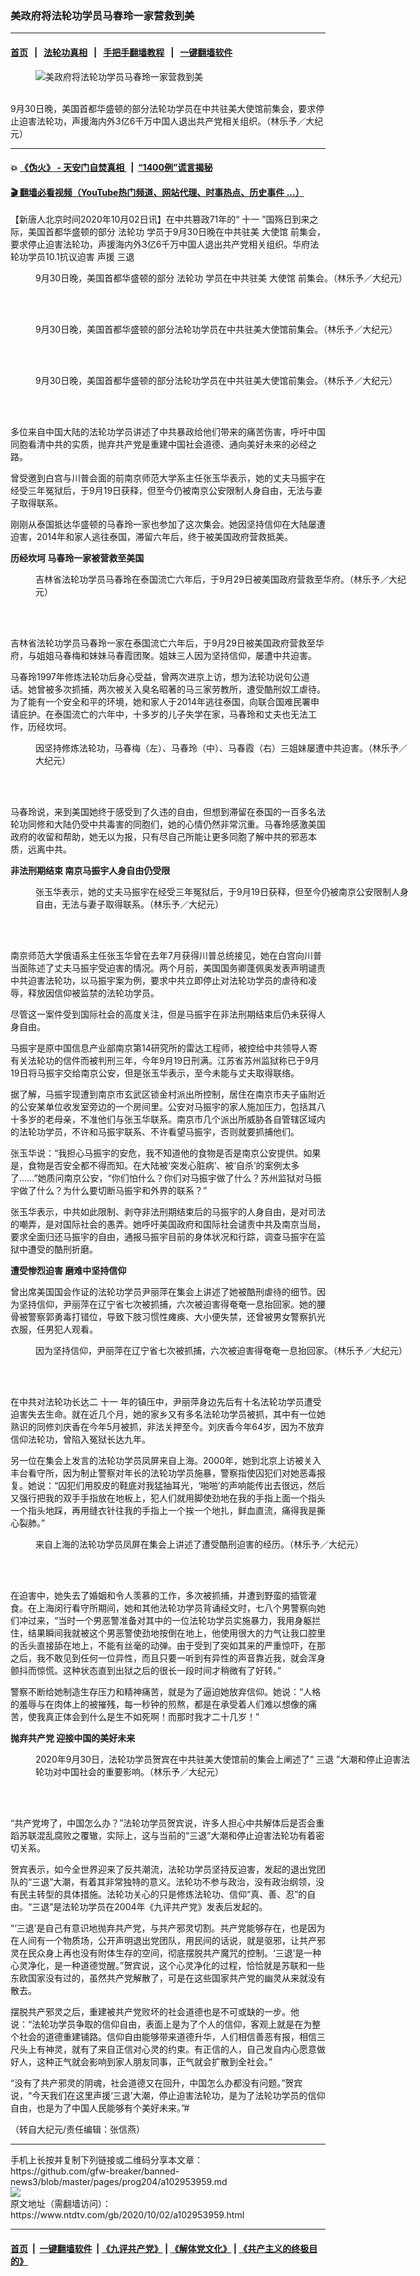 ### 美政府将法轮功学员马春玲一家营救到美
------------------------

#### [首页](https://github.com/gfw-breaker/banned-news3/blob/master/README.md) &nbsp;&nbsp;|&nbsp;&nbsp; [法轮功真相](https://github.com/begood0513/basic/blob/master/README.md)  &nbsp;&nbsp;|&nbsp;&nbsp; [手把手翻墙教程](https://github.com/gfw-breaker/guides/wiki)  &nbsp;&nbsp;|&nbsp;&nbsp; [一键翻墙软件](https://github.com/gfw-breaker/nogfw/blob/master/README.md)  



<div><div class="featured_image">
 <figure>
  <img alt="美政府将法轮功学员马春玲一家营救到美" src="https://i.ntdtv.com/assets/uploads/2020/10/2020-10-02_090654-1-800x450.jpg"/>
 </figure><br/>
 <span class="caption">
  9月30日晚，美国首都华盛顿的部分法轮功学员在中共驻美大使馆前集会，要求停止迫害法轮功，声援海内外3亿6千万中国人退出共产党相关组织。（林乐予／大纪元）
 </span>
</div>
</div><hr/>

#### 💥 [《伪火》 - 天安门自焚真相 ](http://158.247.195.190:10000/videos/blog/weihuo.html)&nbsp; |&nbsp; [“1400例”谎言揭秘  ](http://158.247.195.190:10000/videos/blog/jiexi1400.html)

#### [ 🎬  翻墙必看视频（YouTube热门频道、网站代理、时事热点、历史事件 ...）](https://github.com/gfw-breaker/links/blob/master/banned.md)

<div><div class="post_content" itemprop="articleBody">
 <p>
  【新唐人北京时间2020年10月02日讯】在中共篡政71年的“
  <ok href="https://www.ntdtv.com/gb/十一.htm">
   十一
  </ok>
  ”国殇日到来之际，美国首都华盛顿的部分
  <ok href="https://www.ntdtv.com/gb/法轮功.htm">
   法轮功
  </ok>
  学员于9月30日晚在中共驻美
  <ok href="https://www.ntdtv.com/gb/大使馆.htm">
   大使馆
  </ok>
  前集会，要求停止迫害法轮功，声援海内外3亿6千万中国人退出共产党相关组织。华府法轮功学员10.1抗议迫害 声援
  <ok href="https://www.ntdtv.com/gb/三退.htm">
   三退
  </ok>
 </p>
 <figure class="wp-caption alignnone" id="attachment_102954000" style="width: 600px">
  <img alt="" class="size-medium wp-image-102954000" src="https://i.ntdtv.com/assets/uploads/2020/10/2020-10-02_090619-600x405.jpg">
   <br/><figcaption class="wp-caption-text">
    9月30日晚，美国首都华盛顿的部分
    <ok href="https://www.ntdtv.com/gb/法轮功.htm">
     法轮功
    </ok>
    学员在中共驻美
    <ok href="https://www.ntdtv.com/gb/大使馆.htm">
     大使馆
    </ok>
    前集会。（林乐予／大纪元）
    <br/>
   </figcaption><br/>
  </img>
 </figure><br/>
 <figure class="wp-caption alignnone" id="attachment_102953994" style="width: 600px">
  <img alt="" class="size-medium wp-image-102953994" src="https://i.ntdtv.com/assets/uploads/2020/10/2020-10-02_090605-600x402.jpg">
   <br/><figcaption class="wp-caption-text">
    9月30日晚，美国首都华盛顿的部分法轮功学员在中共驻美大使馆前集会。（林乐予／大纪元）
    <br/>
   </figcaption><br/>
  </img>
 </figure><br/>
 <figure class="wp-caption alignnone" id="attachment_102953983" style="width: 600px">
  <img alt="" class="size-medium wp-image-102953983" src="https://i.ntdtv.com/assets/uploads/2020/10/2020-10-02_090555-600x254.jpg"/>
  <br/><figcaption class="wp-caption-text">
   9月30日晚，美国首都华盛顿的部分法轮功学员在中共驻美大使馆前集会。（林乐予／大纪元）
   <br/>
  </figcaption><br/>
 </figure><br/>
 <p>
  多位来自中国大陆的法轮功学员讲述了中共暴政给他们带来的痛苦伤害，呼吁中国同胞看清中共的实质，抛弃共产党是重建中国社会道德、通向美好未来的必经之路。
 </p>
 <p>
  曾受邀到白宫与川普会面的前南京师范大学系主任张玉华表示，她的丈夫马振宇在经受三年冤狱后，于9月19日获释，但至今仍被南京公安限制人身自由，无法与妻子取得联系。
 </p>
 <p>
  刚刚从泰国抵达华盛顿的马春玲一家也参加了这次集会。她因坚持信仰在大陆屡遭迫害，2014年和家人逃往泰国，滞留六年后，终于被美国政府营救抵美。
 </p>
 <p>
  <strong>
   历经坎坷 马春玲一家被营救至美国
  </strong>
 </p>
 <figure class="wp-caption alignnone" id="attachment_102953968" style="width: 600px">
  <img alt="" class="size-medium wp-image-102953968" src="https://i.ntdtv.com/assets/uploads/2020/10/2020-10-02_090536-600x402.jpg"/>
  <br/><figcaption class="wp-caption-text">
   吉林省法轮功学员马春玲在泰国流亡六年后，于9月29日被美国政府营救至华府。（林乐予／大纪元）
   <br/>
  </figcaption><br/>
 </figure><br/>
 <p>
  吉林省法轮功学员马春玲一家在泰国流亡六年后，于9月29日被美国政府营救至华府，与姐姐马春梅和妹妹马春霞团聚。姐妹三人因为坚持信仰，屡遭中共迫害。
 </p>
 <p>
  马春玲1997年修炼法轮功后身心受益，曾两次进京上访，想为法轮功说句公道话。她曾被多次抓捕，两次被关入臭名昭著的马三家劳教所，遭受酷刑奴工虐待。为了能有一个安全和平的环境，她和家人于2014年逃往泰国，向联合国难民署申请庇护。在泰国流亡的六年中，十多岁的儿子失学在家，马春玲和丈夫也无法工作，历经坎坷。
 </p>
 <figure class="wp-caption alignnone" id="attachment_102953969" style="width: 600px">
  <img alt="" class="size-medium wp-image-102953969" src="https://i.ntdtv.com/assets/uploads/2020/10/2020-10-02_090516-600x385.jpg"/>
  <br/><figcaption class="wp-caption-text">
   因坚持修炼法轮功，马春梅（左）、马春玲（中）、马春霞（右）三姐妹屡遭中共迫害。（林乐予／大纪元）
  </figcaption><br/>
 </figure><br/>
 <p>
  马春玲说，来到美国她终于感受到了久违的自由，但想到滞留在泰国的一百多名法轮功同修和大陆仍受中共毒害的同胞们，她的心情仍然非常沉重。马春玲感激美国政府的收留和帮助，她无以为报，只有尽自己所能让更多同胞了解中共的邪恶本质，远离中共。
 </p>
 <p>
  <strong>
   非法刑期结束 南京马振宇人身自由仍受限
  </strong>
 </p>
 <figure class="wp-caption alignnone" id="attachment_102953966" style="width: 600px">
  <img alt="" class="size-medium wp-image-102953966" src="https://i.ntdtv.com/assets/uploads/2020/10/2020-10-02_090454-600x402.jpg"/>
  <br/><figcaption class="wp-caption-text">
   张玉华表示，她的丈夫马振宇在经受三年冤狱后，于9月19日获释，但至今仍被南京公安限制人身自由，无法与妻子取得联系。（林乐予／大纪元）
  </figcaption><br/>
 </figure><br/>
 <p>
  南京师范大学俄语系主任张玉华曾在去年7月获得川普总统接见，她在白宫向川普当面陈述了丈夫马振宇受迫害的情况。两个月前，美国国务卿蓬佩奥发表声明谴责中共迫害法轮功，以马振宇案为例，要求中共立即停止对法轮功学员的虐待和凌辱，释放因信仰被监禁的法轮功学员。
 </p>
 <p>
  尽管这一案件受到国际社会的高度关注，但是马振宇在非法刑期结束后仍未获得人身自由。
 </p>
 <p>
  马振宇是原中国信息产业部南京第14研究所的雷达工程师，被控给中共领导人寄有关法轮功的信件而被判刑三年，今年9月19日刑满。江苏省苏州监狱称已于9月19日将马振宇交给南京公安，但是张玉华表示，至今未能与丈夫取得联络。
 </p>
 <p>
  据了解，马振宇现遭到南京市玄武区锁金村派出所控制，居住在南京市夫子庙附近的公安某单位收发室旁边的一个房间里。公安对马振宇的家人施加压力，包括其八十多岁的老母亲，不准他们与张玉华联系。南京市几个派出所威胁各自管辖区域内的法轮功学员，不许和马振宇联系、不许看望马振宇，否则就要抓捕他们。
 </p>
 <p>
  张玉华说：“我担心马振宇的安危，我不知道他的食物是否是南京公安提供。如果是，食物是否安全都不得而知。在大陆被‘突发心脏病’、被‘自杀’的案例太多了……”她质问南京公安，“你们怕什么？你们对马振宇做了什么？苏州监狱对马振宇做了什么？为什么要切断马振宇和外界的联系？”
 </p>
 <p>
  张玉华表示，中共如此限制、剥夺非法刑期结束后的马振宇的人身自由，是对司法的嘲弄，是对国际社会的愚弄。她呼吁美国政府和国际社会谴责中共及南京当局，要求全面归还马振宇的自由，通报马振宇目前的身体状况和行踪，调查马振宇在监狱中遭受的酷刑折磨。
 </p>
 <p>
  <strong>
   遭受惨烈迫害 磨难中坚持信仰
  </strong>
 </p>
 <p>
  曾出席美国国会作证的法轮功学员尹丽萍在集会上讲述了她被酷刑虐待的细节。因为坚持信仰，尹丽萍在辽宁省七次被抓捕，六次被迫害得奄奄一息抬回家。她的腰骨被警察郭勇毒打错位，导致下肢习惯性瘫痪、大小便失禁，还曾被男女警察扒光衣服，任男犯人观看。
 </p>
 <figure class="wp-caption alignnone" id="attachment_102953965" style="width: 600px">
  <img alt="" class="size-medium wp-image-102953965" src="https://i.ntdtv.com/assets/uploads/2020/10/2020-10-02_090433-600x403.jpg"/>
  <br/><figcaption class="wp-caption-text">
   因为坚持信仰，尹丽萍在辽宁省七次被抓捕，六次被迫害得奄奄一息抬回家。（林乐予／大纪元）
   <br/>
  </figcaption><br/>
 </figure><br/>
 <p>
  在中共对法轮功长达二
  <ok href="https://www.ntdtv.com/gb/十一.htm">
   十一
  </ok>
  年的镇压中，尹丽萍身边先后有十名法轮功学员遭受迫害失去生命。就在近几个月，她的家乡又有多名法轮功学员被抓，其中有一位她熟识的同修刘庆香在今年5月被抓，非法关押至今。刘庆香今年64岁，因为不放弃信仰法轮功，曾陷入冤狱长达九年。
 </p>
 <p>
  另一位在集会上发言的法轮功学员凤屏来自上海。2000年，她到北京上访被关入丰台看守所，因为制止警察对年长的法轮功学员施暴，警察指使囚犯们对她恶毒报复。她说：“囚犯们用胶皮的鞋底对我猛抽耳光，‘啪啪’的声响能传出去很远，然后又强行把我的双手手指放在地板上，犯人们就用脚使劲地在我的手指上面一个指头一个指头地踩，再用缝衣针往我的手指上一个挨一个地扎，鲜血直流，痛得我是撕心裂肺。”
 </p>
 <figure class="wp-caption alignnone" id="attachment_102953964" style="width: 600px">
  <img alt="" class="size-medium wp-image-102953964" src="https://i.ntdtv.com/assets/uploads/2020/10/2020-10-02_090418-600x405.jpg"/>
  <br/><figcaption class="wp-caption-text">
   来自上海的法轮功学员凤屏在集会上讲述了遭受酷刑迫害的经历。（林乐予／大纪元）
   <br/>
  </figcaption><br/>
 </figure><br/>
 <p>
  在迫害中，她失去了婚姻和令人羡慕的工作，多次被抓捕，并遭到野蛮的插管灌食。在上海闵行看守所期间，她和其他法轮功学员背诵经文时，七八个男警察向她们冲过来，“当时一个男恶警准备对其中的一位法轮功学员实施暴力，我用身躯拦住，结果瞬间我就被这个男恶警使劲地按倒在地上，他使用很大的力气让我口腔里的舌头直接舔在地上，不能有丝毫的动弹。由于受到了突如其来的严重惊吓，在那之后，我不敢见到任何一位异性，而且只要一听到有异性的声音靠近我，就会浑身颤抖而惊慌。这种状态直到出狱之后的很长一段时间才稍微有了好转。”
 </p>
 <p>
  警察不断给她制造生存压力和精神痛苦，就是为了逼迫她放弃信仰。她说：“人格的羞辱与在肉体上的被摧残，每一秒钟的煎熬，都是在承受着人们难以想像的痛苦，使我真正体会到什么是生不如死啊！而那时我才二十几岁！”
 </p>
 <p>
  <strong>
   抛弃共产党 迎接中国的美好未来
  </strong>
 </p>
 <figure class="wp-caption alignnone" id="attachment_102953963" style="width: 600px">
  <img alt="" class="size-medium wp-image-102953963" src="https://i.ntdtv.com/assets/uploads/2020/10/2020-10-02_090355-600x401.jpg"/>
  <br/><figcaption class="wp-caption-text">
   2020年9月30日，法轮功学员贺宾在中共驻美大使馆前的集会上阐述了“
   <ok href="https://www.ntdtv.com/gb/三退.htm">
    三退
   </ok>
   ”大潮和停止迫害法轮功对中国社会的重要影响。（林乐予／大纪元）
  </figcaption><br/>
 </figure><br/>
 <p>
  “共产党垮了，中国怎么办？”法轮功学员贺宾说，许多人担心中共解体后是否会重蹈苏联混乱腐败之覆辙，实际上，这与当前的“三退”大潮和停止迫害法轮功有着密切关系。
 </p>
 <p>
  贺宾表示，如今全世界迎来了反共潮流，法轮功学员坚持反迫害，发起的退出党团队的“三退”大潮，有着其非常独特的意义。法轮功不参与政治，没有政治纲领，没有民主转型的具体措施。法轮功关心的只是修炼法轮功、信仰“真、善、忍”的自由。“三退”是法轮功学员在2004年《九评共产党》发表后发起的。
 </p>
 <p>
  “‘三退’是自己有意识地抛弃共产党，与共产邪灵切割。共产党能够存在，也是因为在人间有一个物质场，公开声明退出党团队，用民间的话说，就是驱邪，让共产邪灵在民众身上再也没有附体生存的空间，彻底摆脱共产魔咒的控制。‘三退’是一种心灵净化，是一种道德觉醒。”贺宾说，这个心灵净化的过程，恰恰就是苏联和一些东欧国家没有过的，虽然共产党解散了，可是在这些国家共产党的幽灵从来就没有散去。
 </p>
 <p>
  摆脱共产邪灵之后，重建被共产党败坏的社会道德也是不可或缺的一步。他说：“法轮功学员争取的信仰自由，表面上是为了个人的信仰，客观上就是在为整个社会的道德重建铺路。信仰自由能够带来道德升华，人们相信善恶有报，相信三尺头上有神灵，就有了来自正信对心灵的约束。有正信的人，自己发自内心愿意做好人，这种正气就会影响到家人朋友同事，正气就会扩散到全社会。”
 </p>
 <p>
  “没有了共产邪灵的阴魂，社会道德又在回升，中国怎么办都没有问题。”贺宾说，“今天我们在这里声援‘三退’大潮，停止迫害法轮功，是为了法轮功学员的信仰自由，也是为了中国人民能够有个美好未来。”#
 </p>
 <p>
  （转自大纪元/责任编辑：张信燕）
 </p>
 <div class="single_ad">
 </div>
</div>
</div>
<hr/>
手机上长按并复制下列链接或二维码分享本文章：<br/>
https://github.com/gfw-breaker/banned-news3/blob/master/pages/prog204/a102953959.md <br/>
<a href='https://github.com/gfw-breaker/banned-news3/blob/master/pages/prog204/a102953959.md'><img src='https://github.com/gfw-breaker/banned-news3/blob/master/pages/prog204/a102953959.md.png'/></a> <br/>
原文地址（需翻墙访问）：https://www.ntdtv.com/gb/2020/10/02/a102953959.html


------------------------
#### [首页](https://github.com/gfw-breaker/banned-news3/blob/master/README.md) &nbsp;|&nbsp; [一键翻墙软件](https://github.com/gfw-breaker/nogfw/blob/master/README.md) &nbsp;| [《九评共产党》](https://github.com/gfw-breaker/9ping.md/blob/master/README.md#九评之一评共产党是什么) | [《解体党文化》](https://github.com/gfw-breaker/jtdwh.md/blob/master/README.md) | [《共产主义的终极目的》](https://github.com/gfw-breaker/gczydzjmd.md/blob/master/README.md)


<img src='http://gfw-breaker.win/banned-news3/pages/prog204/a102953959.md' width='0px' height='0px'/>